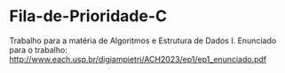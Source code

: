 # Fila-de-Prioridade-C
Trabalho para a matéria de Algoritmos e  Estrutura de Dados I.
Enunciado para o trabalho: http://www.each.usp.br/digiampietri/ACH2023/ep1/ep1_enunciado.pdf
